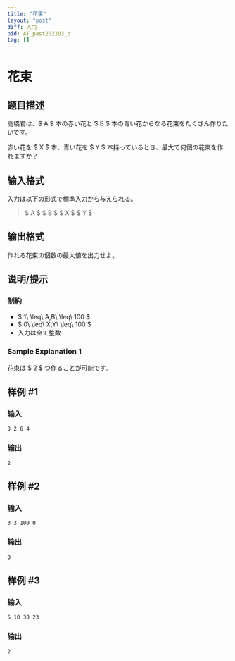 ```yaml
---
title: "花束"
layout: "post"
diff: 入门
pid: AT_past202203_b
tag: []
---
```


# 花束

## 题目描述

[problemUrl]: https://atcoder.jp/contests/past202203-open/tasks/past202203_b

高橋君は、$ A $ 本の赤い花と $ B $ 本の青い花からなる花束をたくさん作りたいです。

赤い花を $ X $ 本、青い花を $ Y $ 本持っているとき、最大で何個の花束を作れますか？

## 输入格式

入力は以下の形式で標準入力から与えられる。

> $ A $ $ B $ $ X $ $ Y $

## 输出格式

作れる花束の個数の最大値を出力せよ。

## 说明/提示

### 制約

- $ 1\ \leq\ A,B\ \leq\ 100 $
- $ 0\ \leq\ X,Y\ \leq\ 100 $
- 入力は全て整数

### Sample Explanation 1

花束は $ 2 $ つ作ることが可能です。

## 样例 #1

### 输入

```
3 2 6 4
```

### 输出

```
2
```

## 样例 #2

### 输入

```
3 3 100 0
```

### 输出

```
0
```

## 样例 #3

### 输入

```
5 10 30 23
```

### 输出

```
2
```

